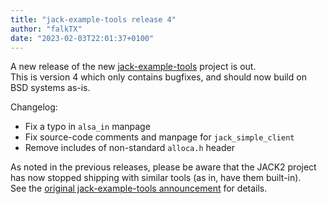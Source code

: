 ```yaml
---
title: "jack-example-tools release 4"
author: "falkTX"
date: "2023-02-03T22:01:37+0100"
---
```

A new release of the new [jack-example-tools](https://github.com/jackaudio/jack-example-tools) project is out.  
This is version 4 which only contains bugfixes, and should now build on BSD systems as-is.

Changelog:

- Fix a typo in `alsa_in` manpage
- Fix source-code comments and manpage for `jack_simple_client`
- Remove includes of non-standard `alloca.h` header

As noted in the previous releases, please be aware that the JACK2 project has now stopped shipping with similar tools (as in, have them built-in).  
See the [original jack-example-tools announcement](https://jackaudio.org/news/2022/01/15/jack-example-tools-release-1.html) for details.
